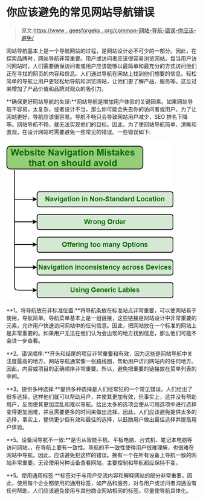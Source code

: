 # 你应该避免的常见网站导航错误

> 原文:[https://www . geesforgeks . org/common-网站-导航-错误-你应该-避免/](https://www.geeksforgeeks.org/common-website-navigation-mistakes-you-should-avoid/)

网站导航基本上是一个导航网站的过程，是网站设计必不可少的一部分。因此，在探索品牌时，网站导航非常重要。用户或访问者应该很容易浏览网站。每当用户访问网站时，人们需要确保访问者或用户应该能够以最简单和最充分的方式访问他们正在寻找的网页的内容和信息。人们通过导航在网站上找到他们想要的信息。轻松简单的导航让用户更轻松地导航和浏览网站，让他们更了解产品、服务等。这反过来增加了产品价值和品牌对观众的吸引力。

**确保更好网站导航的失误:**网站导航是增加用户体验的关键因素。如果网站导航不容易，太复杂，或者设计不当，那么你可能会失去你的访问者或用户。为了让网站更好，导航应该很容易。导航不畅只会导致网站用户减少，SEO 排名下降等。网站导航不畅，就无法实现他们的目标。因此，为了使网站导航简单、清晰和直观，在设计网站时需要避免一些常见的错误。一些错误如下:

![](img/3aabcd815a092278e1a0543a8d4ce57a.png)

**1。将导航放在非标准位置:**将导航条放在标准站点非常重要，可以使网站易于使用，导航简单。导航菜单基本上是一组链接，这些链接是网站设计中非常重要的元素，允许用户快速访问网站中的任何信息。因此，把网站放在一个标准的网站上是非常重要的。如果用户无法在他们认为会出现的地方找到信息，那么他们可能不会进一步查看。

**2。错误顺序:**开头和结尾的项目非常重要和有效，因为这些是网站导航中关注度最高的地方。网站导航通常像一张路线图，帮助用户访问网站内的任何地方。因此，内容或项目的正确顺序非常重要。所以，避免把重要的链接放在菜单列表的中间。

**3。提供多种选择:**提供多种选择是人们经常犯的一个常见错误。人们给出了很多选择，这样他们就可以帮助用户，并使其更加有效，但事实上，这并没有帮助用户，反而使其更加混乱和难以导航。给出太多的选项会使从可用选项中进行选择变得更加困难，并且需要更多的时间来做出选择。因此，人们应该避免提供太多的选择，事实上，提供更少但有效和最佳的选择，以鼓励用户做出最佳选择并提高用户体验。

**5。设备间导航不一致:**是否从智能手机、平板电脑、台式机、笔记本电脑等访问网站。，在导航上要有一致性。导航的不一致性使得用户很难理解，也很难在网站中导航。因此，应该避免犯这样的错误。拥有一个在所有设备上导航一致的网站非常重要。无论使用何种设备查看网站，主要控制和导航都应保持不变。

**5。使用通用标签:**标签对于与用户交流内容和解释网站的部分非常重要。因此，使用每个企业都使用的通用标签，如产品和服务，对与用户或访问者沟通没有任何帮助。人们应该避免使用与其他商业网站相同的标签。尽量使导航具体化。